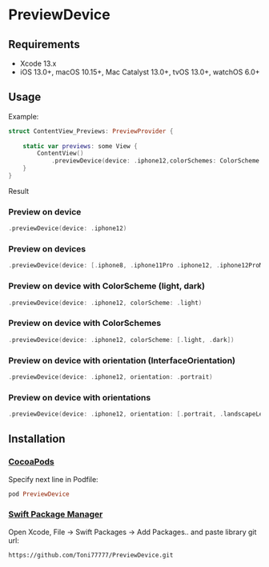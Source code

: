 # PreviewDevice

## Requirements

* Xcode 13.x
* iOS 13.0+, macOS 10.15+, Mac Catalyst 13.0+, tvOS 13.0+, watchOS 6.0+

## Usage 

Example:

```swift
struct ContentView_Previews: PreviewProvider {
    
    static var previews: some View {
        ContentView()
            .previewDevice(device: .iphone12,colorSchemes: ColorScheme.allCases)
    }
}
```

Result 


### Preview on device 

```swift
.previewDevice(device: .iphone12)
```

### Preview on devices 

```swift
.previewDevice(device: [.iphone8, .iphone11Pro .iphone12, .iphone12ProMax])
```

### Preview on device with ColorScheme (light, dark)

```swift
.previewDevice(device: .iphone12, colorScheme: .light)
```

### Preview on device with ColorSchemes

```swift
.previewDevice(device: .iphone12, colorScheme: [.light, .dark])
```

### Preview on device with orientation (InterfaceOrientation)

```swift
.previewDevice(device: .iphone12, orientation: .portrait)
```

### Preview on device with orientations

```swift
.previewDevice(device: .iphone12, orientation: [.portrait, .landscapeLeft, .landscapeRight])
```

## Installation

### [CocoaPods](https://guides.cocoapods.org/using/using-cocoapods.html)
Specify next line in Podfile:

```ruby
pod PreviewDevice
```

### [Swift Package Manager](https://github.com/apple/swift-package-manager)

Open Xcode, File -> Swift Packages -> Add Packages.. and paste library git url:

```https://github.com/Toni77777/PreviewDevice.git```
